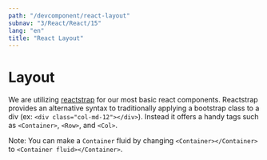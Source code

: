 ```yaml
---
path: "/devcomponent/react-layout"
subnav: "3/React/React/15"
lang: "en"
title: "React Layout"
---
```


# Layout
We are utilizing [reactstrap](https://reactstrap.github.io/) for our most basic react components. Reactstrap provides an alternative syntax to traditionally applying a bootstrap class to a div (ex: `<div class="col-md-12"></div>`). Instead it offers a handy tags such as `<Container>`, `<Row>`, and `<Col>`. 

Note: You can make a `Container` fluid by changing `<Container></Container>` to `<Container fluid></Container>`.
<reactlayout1 />